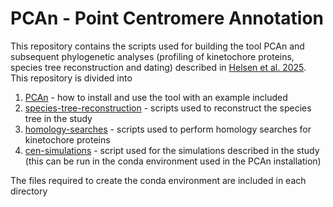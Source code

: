 # PCAn - Point Centromere Annotation

This repository contains the scripts used for building the tool PCAn and subsequent phylogenetic analyses (profiling of kinetochore proteins, species tree reconstruction and dating) described in [Helsen et al. 2025](https://www.biorxiv.org/content/10.1101/2025.01.16.633479v1). This repository is divided into
1. [PCAn](https://github.com/JHelsen/point-centromere-detection/tree/main/PCAn) - how to install and use the tool with an example included
2. [species-tree-reconstruction](https://github.com/JHelsen/point-centromere-detection/tree/main/species-tree-reconstruction) - scripts used to reconstruct the species tree in the study 
3. [homology-searches](https://github.com/JHelsen/point-centromere-detection/tree/main/homology-searches) - scripts used to perform homology searches for kinetochore proteins
4. [cen-simulations](https://github.com/JHelsen/point-centromere-detection/tree/main/cen-evolution-simulations) - script used for the simulations described in the study (this can be run in the conda environment used in the PCAn installation)
   
The files required to create the conda environment are included in each directory
